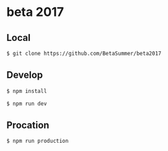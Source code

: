 # beta 2017

## Local

```bash
$ git clone https://github.com/BetaSummer/beta2017
```

## Develop

```bash
$ npm install

$ npm run dev
```

## Procation

```bash
$ npm run production
```

